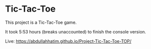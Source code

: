 # Tic-Tac-Toe

This project is a Tic-Tac-Toe game.

It took 5:53 hours (breaks unaccounted) to finish the console version.

Live: https://abdullahhatim.github.io/Project-Tic-Tac-Toe-TOP/